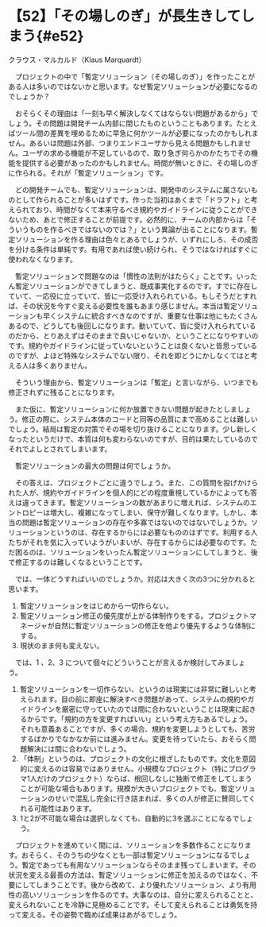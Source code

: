 # 【52】「その場しのぎ」が長生きしてしまう{#e52}

<div class="author">クラウス・マルカルド（Klaus Marquardt）</div>

　プロジェクトの中で「暫定ソリューション（その場しのぎ）」を作ったことがある人は多いのではないかと思います。なぜ暫定ソリューションが必要になるのでしょうか？

　おそらくその理由は「一刻も早く解決しなくてはならない問題があるから」でしょう。その問題は開発チーム内部に閉じたものということもあります。たとえばツール間の差異を埋めるために早急に何かツールが必要になったのかもしれません。あるいは問題は外部、つまりエンドユーザから見える問題かもしれません。ユーザの求める機能が不足しているので、取り急ぎ何らかのかたちでその機能を提供する必要があったのかもしれません。時間が無いときに、その場しのぎに作られる。それが「暫定ソリューション」です。

　どの開発チームでも、暫定ソリューションは、開発中のシステムに属さないものとして作られることが多いはずです。作った当初はあくまで「ドラフト」と考えられており、時間がなくて本来守るべき規約やガイドラインに従うことができないため、あとで修正することが前提です。必然的に、チームの内部からは「そういうものを作るべきではないのでは？」という異論が出ることになります。暫定ソリューションを作る理由は色々とあるでしょうが、いずれにしろ、その成否を分ける条件は単純です。有用であれば使い続けられ、そうではなければすぐに使われなくなります。

　暫定ソリューションで問題なのは「慣性の法則がはたらく」ことです。いったん暫定ソリューションができてしまうと、既成事実化するのです。すでに存在していて、一応役に立っていて、皆に一応受け入れられている。もしそうだとすれば、その状況を今すぐ変える必要性を誰もあまり感じません。本当は暫定ソリューションも早くシステムに統合すべきなのですが、重要な仕事は他にもたくさんあるので、どうしても後回しになります。動いていて、皆に受け入れられているのだから、とりあえずはそのままで良いじゃないか、ということになりやすいのです。規約やガイドラインに従っていないということは良くないと皆思っているのですが、よほど特殊なシステムでない限り、それを即どうにかしなくてはと考える人は多くありません。

　そういう理由から、暫定ソリューションは「暫定」と言いながら、いつまでも修正されずに残ることになります。

　また仮に、暫定ソリューションに何か放置できない問題が起きたとしましょう。修正の際に、システム本体のコードと同等の品質にまで高めることは難しいでしょう。結局は暫定の対策でその場を切り抜けることになります。少し新しくなったというだけで、本質は何も変わらないのですが、目的は果たしているのでそれでよしとされてしまいます。

　暫定ソリューションの最大の問題は何でしょうか。

　その答えは、プロジェクトごとに違うでしょう。また、この質問を投げかけられた人が、規約やガイドラインを個人的にどの程度重視しているかによっても答えは違ってきます。暫定ソリューションの数があまりに増えれば、システムのエントロピーは増大し、複雑になってしまい、保守が難しくなります。しかし、本当の問題は暫定ソリューションの存在や多寡ではないのではないでしょうか。ソリューションというのは、存在するからには必要なもののはずです。利用する人たちがそれを気に入っていようがいまいが、存在するからには必要なのです。ただ困るのは、ソリューションをいったん暫定ソリューションにしてしまうと、後で修正するのは難しくなるということです。

　では、一体どうすればいいのでしょうか。対応は大きく次の3つに分かれると思います。

1. 暫定ソリューションをはじめから一切作らない。
2. 暫定ソリューション修正の優先度が上がる体制作りをする。プロジェクトマネージャが自然に暫定ソリューションの修正を他より優先するような体制にする。
3. 現状のまま何も変えない。

　では、1 、2、3 について個々にどういうことが言えるか検討してみましょう。

1. 暫定ソリューションを一切作らない、というのは現実には非常に難しいと考えられます。目の前に即座に解決すべき問題があって、システムの規約やガイドラインを厳密に守っていたのでは間に合わないということは現実に起きるからです。「規約の方を変更すればいい」という考え方もあるでしょう。それも意義あることですが、多くの場合、規約を変更しようとしても、苦労するばかりでなかなか前には進みません。変更を待っていたら、おそらく問題解決には間に合わないでしょう。
2. 「体制」というのは、プロジェクトの文化に根ざしたものです。文化を意図的に変えるのは容易ではありません。小規模なプロジェクト（特にプログラマ1人だけのプロジェクト）ならば、根回しなしに独断で修正をしてしまうことが可能な場合もあります。規模が大きいプロジェクトでも、暫定ソリューションのせいで混乱し完全に行き詰まれば、多くの人が修正に賛同してくれる可能性はあります。
3. 1と2が不可能な場合は選択しなくても、自動的に3を選ぶことになるでしょう。

　プロジェクトを進めていく間には、ソリューションを多数作ることになります。おそらく、そのうちの少なくとも一部は暫定ソリューションになるでしょう。暫定であっても有用なソリューションならそのまま残ってしまいます。その状況を変える最善の方法は、暫定ソリューションに修正を加えるのではなく、不要にしてしまうことです。後から改めて、より優れたソリューション、より有用性の高いソリューションを作るのです。大事なのは、自分に変えられることと、変えられないことを冷静に見極めることです。そして変えられることは勇気を持って変える。その姿勢で臨めば成果はあがるでしょう。

